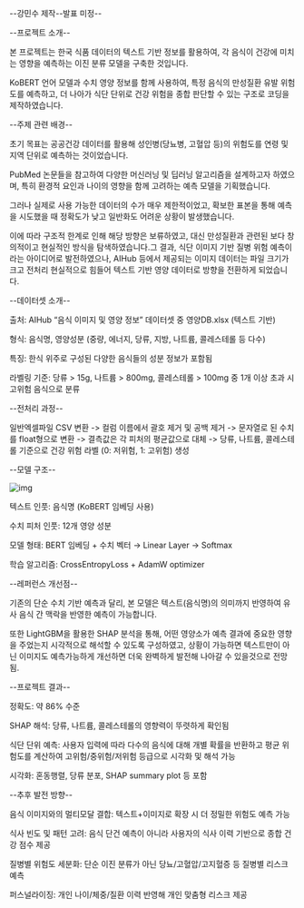 --강민수 제작--발표 미정--

--프로젝트 소개--

본 프로젝트는 한국 식품 데이터의 텍스트 기반 정보를 활용하여, 각 음식이 건강에 미치는 영향을 예측하는 이진 분류 모델을 구축한 것입니다.

KoBERT 언어 모델과 수치 영양 정보를 함께 사용하여, 특정 음식의 만성질환 유발 위험도를 예측하고, 더 나아가 식단 단위로 건강 위험을 종합 판단할 수 있는 구조로 코딩을 제작하였습니다.

--주제 관련 배경--

초기 목표는 공공건강 데이터를 활용해 성인병(당뇨병, 고혈압 등)의 위험도를 연령 및 지역 단위로 예측하는 것이었습니다. 

PubMed 논문들을 참고하여 다양한 머신러닝 및 딥러닝 알고리즘을 설계하고자 하였으며, 특히 환경적 요인과 나이의 영향을 함께 고려하는 예측 모델을 기획했습니다.

그러나 실제로 사용 가능한 데이터의 수가 매우 제한적이었고, 확보한 표본을 통해 예측을 시도했을 때 정확도가 낮고 일반화도 어려운 상황이 발생했습니다. 

이에 따라 구조적 한계로 인해 해당 방향은 보류하였고, 대신 만성질환과 관련된 보다 창의적이고 현실적인 방식을 탐색하였습니다.그 결과, 식단 이미지 기반 질병 위험 예측이라는 아이디어로 발전하였으나, AIHub 등에서 제공되는 이미지 데이터는 파일 크기가 크고 전처리 현실적으로 힘들어 텍스트 기반 영양 데이터로 방향을 전환하게 되었습니다.

--데이터셋 소개--

출처: AIHub “음식 이미지 및 영양 정보” 데이터셋 중 영양DB.xlsx (텍스트 기반)

형식: 음식명, 영양성분 (중량, 에너지, 당류, 지방, 나트륨, 콜레스테롤 등 다수)

특징: 한식 위주로 구성된 다양한 음식들의 성분 정보가 포함됨

라벨링 기준: 당류 > 15g, 나트륨 > 800mg, 콜레스테롤 > 100mg 중 1개 이상 초과 시 고위험 음식으로 분류

--전처리 과정--

일반엑셀파일 CSV 변환 -> 컬럼 이름에서 괄호 제거 및 공백 제거 -> 문자열로 된 수치를 float형으로 변환 -> 결측값은 각 피처의 평균값으로 대체 -> 당류, 나트륨, 콜레스테롤 기준으로 건강 위험 라벨 (0: 저위험, 1: 고위험) 생성

--모델 구조--

![img](https://drive.google.com/uc?export=view&id=1dhE4odB0ezvL6iLgf51IhL6y8kXKlCtF/view?usp=drive_link)

텍스트 인풋: 음식명 (KoBERT 임베딩 사용)

수치 피처 인풋: 12개 영양 성분

모델 형태: BERT 임베딩 + 수치 벡터 → Linear Layer → Softmax

학습 알고리즘: CrossEntropyLoss + AdamW optimizer

--레퍼런스 개선점--

기존의 단순 수치 기반 예측과 달리, 본 모델은 텍스트(음식명)의 의미까지 반영하여 유사 음식 간 맥락을 반영한 예측이 가능합니다. 

또한 LightGBM을 활용한 SHAP 분석을 통해, 어떤 영양소가 예측 결과에 중요한 영향을 주었는지 시각적으로 해석할 수 있도록 구성하였고, 상황이 가능하면 텍스트만이 아닌 이미지도 예측가능하게 개선하면 더욱 완벽하게 발전해 나아갈 수 있을것으로 전망됨.

--프로젝트 결과--

정확도: 약 86% 수준

SHAP 해석: 당류, 나트륨, 콜레스테롤의 영향력이 뚜렷하게 확인됨

식단 단위 예측: 사용자 입력에 따라 다수의 음식에 대해 개별 확률을 반환하고 평균 위험도를 계산하여 고위험/중위험/저위험 등급으로 시각화 및 해석 가능

시각화: 혼동행렬, 당류 분포, SHAP summary plot 등 포함

--추후 발전 방향--


음식 이미지와의 멀티모달 결합: 텍스트+이미지로 확장 시 더 정밀한 위험도 예측 가능

식사 빈도 및 패턴 고려: 음식 단건 예측이 아니라 사용자의 식사 이력 기반으로 종합 건강 점수 제공

질병별 위험도 세분화: 단순 이진 분류가 아닌 당뇨/고혈압/고지혈증 등 질병별 리스크 예측

퍼스널라이징: 개인 나이/체중/질환 이력 반영해 개인 맞춤형 리스크 제공
